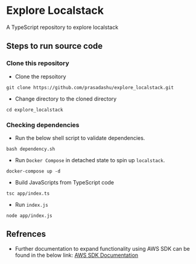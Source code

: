 # Explore Localstack
A TypeScript repository to explore localstack

## Steps to run source code

### Clone this repository
- Clone the repsoitory
```shell
git clone https://github.com/prasadashu/explore_localstack.git
```

- Change directory to the cloned directory
```shell
cd explore_localstack
```

### Checking dependencies
- Run the below shell script to validate dependencies.
```shell
bash dependency.sh
```

- Run `Docker Compose` in detached state to spin up `localstack`.
```shell
docker-compose up -d
```

- Build JavaScripts from TypeScript code
```shell
tsc app/index.ts
```

- Run `index.js`
```shell
node app/index.js
```

## Refrences
- Further documentation to expand functionality using AWS SDK can be found in the below link: [AWS SDK Documentation](https://docs.aws.amazon.com/AWSJavaScriptSDK/v3/latest/clients/client-s3/index.html)